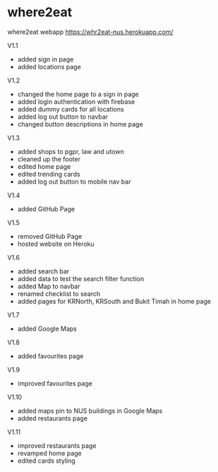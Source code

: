 # where2eat

where2eat webapp
https://whr2eat-nus.herokuapp.com/

V1.1
- added sign in page
- added locations page


V1.2
- changed the home page to a sign in page
- added login authentication with firebase
- added dummy cards for all locations
- added log out button to navbar
- changed button descriptions in home page

V1.3
- added shops to pgpr, law and utown
- cleaned up the footer
- edited home page
- edited trending cards
- added log out button to mobile nav bar

V1.4
- added GitHub Page

V1.5
- removed GitHub Page
- hosted website on Heroku

V1.6
- added search bar
- added data to test the search filter function
- added Map to navbar
- renamed checklist to search
- added pages for KRNorth, KRSouth and Bukit Timah in home page

V1.7
- added Google Maps

V1.8
- added favourites page

V1.9
- improved favourites page

V1.10
- added maps pin to NUS buildings in Google Maps
- added restaurants page

V1.11
- improved restaurants page
- revamped home page
- edited cards styling
